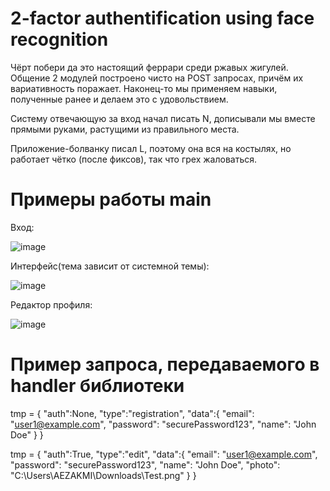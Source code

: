 # 2-factor authentification using face recognition

Чёрт побери да это настоящий феррари среди ржавых жигулей. Общение 2 модулей построено чисто на POST запросах, причём их вариативность поражает. Наконец-то мы применяем навыки, полученные ранее и делаем это с удовольствием.

Систему отвечающую за вход начал писать N, дописывали мы вместе прямыми руками, растущими из правильного места.

Приложение-болванку писал L, поэтому она вся на костылях, но работает чётко (после фиксов), так что грех жаловаться. 

# Примеры работы main

Вход:

![image](https://github.com/Blaffy9090/face_hackatonishe/assets/119712032/0f0a5c67-9c9c-46b3-8bb4-cfdce31b6de8)

Интерфейс(тема зависит от системной темы):

![image](https://github.com/Blaffy9090/face_hackatonishe/assets/119712032/e176611a-5205-42ca-b39f-138eab61917a)

Редактор профиля:

![image](https://github.com/Blaffy9090/face_hackatonishe/assets/119712032/07cbf7aa-46ff-4031-afe6-f9e81b1a20a4)

# Пример запроса, передаваемого в handler библиотеки

 tmp = {
     "auth":None,
     "type":"registration",
     "data":{
         "email": "user1@example.com",
         "password": "securePassword123",
         "name": "John Doe"
     }
 }   

 tmp = {
     "auth":True,
     "type":"edit",
     "data":{
         "email": "user1@example.com",
         "password": "securePassword123",
         "name": "John Doe",
         "photo": "C:\Users\AEZAKMI\Downloads\Test.png"
     }
 }
